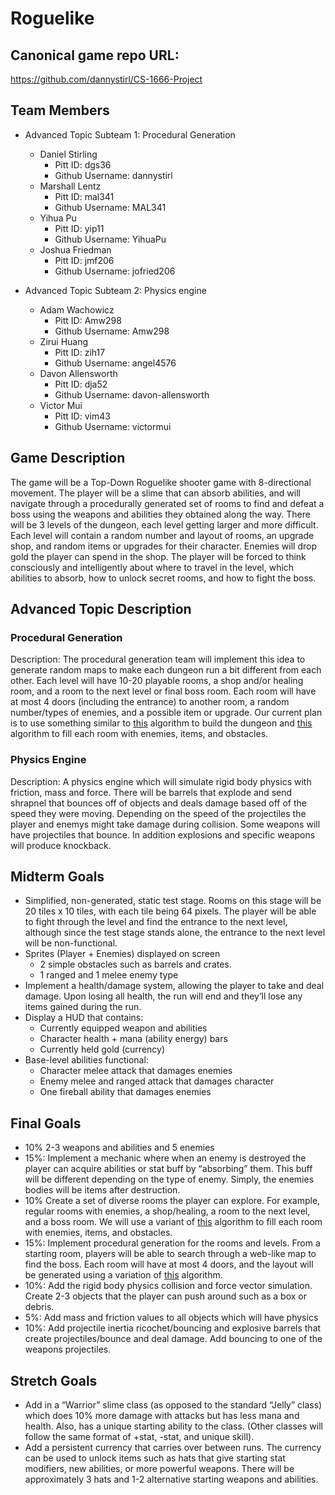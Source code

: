 # Roguelike

## Canonical game repo URL:

https://github.com/dannystirl/CS-1666-Project 

## Team Members
* Advanced Topic Subteam 1: Procedural Generation 

	* Daniel Stirling
		* Pitt ID: dgs36
		* Github Username: dannystirl
	* Marshall Lentz
		* Pitt ID: mal341
		* Github Username: MAL341
	* Yihua Pu
		* Pitt ID: yip11
		* Github Username: YihuaPu
	* Joshua Friedman
		* Pitt ID: jmf206
		* Github Username: jofried206

* Advanced Topic Subteam 2: Physics engine

	* Adam Wachowicz
		* Pitt ID: Amw298
		* Github Username: Amw298
	* Zirui Huang
		* Pitt ID: zih17
		* Github Username: angel4576
	* Davon Allensworth
		* Pitt ID: dja52
		* Github Username: davon-allensworth
	* Victor Mui
		* Pitt ID: vim43
		* Github Username: victormui

## Game Description

The game will be a Top-Down Roguelike shooter game with 8-directional movement. The player will be a slime that can absorb abilities, and will navigate through a procedurally generated set of rooms to find and defeat a boss using the weapons and abilities they obtained along the way. There will be 3 levels of the dungeon, each level getting larger and more difficult. Each level will contain a random number and layout of rooms, an upgrade shop, and random items or upgrades for their character. Enemies will drop gold the player can spend in the shop. The player will be forced to think consciously and intelligently about where to travel in the level, which abilities to absorb, how to unlock secret rooms, and how to fight the boss. 



## Advanced Topic Description

### Procedural Generation

Description: The procedural generation team will implement this idea to generate random maps to make each dungeon run a bit different from each other. Each level will have 10-20 playable rooms, a shop and/or healing room, and a room to the next level or final boss room. Each room will have at most 4 doors (including the entrance) to another room, a random number/types of enemies, and a possible item or upgrade. Our current plan is to use something similar to  [this](http://www.roguebasin.com/index.php?title=Dungeon-Building_Algorithm#The_algorithm) algorithm to build the dungeon and [this](http://www.roguebasin.com/index.php/Template_Dungeon_themeing/generation) algorithm to fill each room with enemies, items, and obstacles. 
    
### Physics Engine

Description: A physics engine which will simulate rigid body physics with friction, mass and force. There will be barrels that explode and send shrapnel that bounces off of objects and deals damage based off of the speed they were moving. Depending on the speed of the projectiles the player and enemys might take damage during collision. Some weapons will have projectiles that bounce. In addition explosions and specific weapons will produce knockback. 

## Midterm Goals

* Simplified, non-generated, static test stage. Rooms on this stage will be 20 tiles x 10 tiles, with each tile being 64 pixels. The player will be able to fight through the level and find the entrance to the next level, although since the test stage stands alone, the entrance to the next level will be non-functional.
* Sprites (Player + Enemies) displayed on screen
    * 2 simple obstacles such as barrels and crates. 
    * 1 ranged and 1 melee enemy type
* Implement a health/damage system, allowing the player to take and deal damage. Upon losing all health, the run will end and they’ll lose any items gained during the run. 
* Display a HUD that contains:
    * Currently equipped weapon and abilities
    * Character health + mana (ability energy) bars
    * Currently held gold (currency)
* Base-level abilities functional:
    * Character melee attack that damages enemies
    * Enemy melee and ranged attack that damages character
    * One fireball ability that damages enemies
 


## Final Goals

* 10% 2-3 weapons and abilities and 5 enemies
* 15%: Implement a mechanic where when an enemy is destroyed the player can acquire abilities or stat buff by “absorbing” them. This buff will be different depending on the type of enemy. Simply, the enemies bodies will be items after destruction.
* 10% Create a set of diverse rooms the player can explore. For example, regular rooms with enemies, a shop/healing, a room to the next level, and a boss room. We will use a variant of [this](http://www.roguebasin.com/index.php/Template_Dungeon_themeing/generation) algorithm to fill each room with enemies, items, and obstacles.
* 15%: Implement procedural generation for the rooms and levels. From a starting room, players will be able to search through a web-like map to find the boss. Each room will have at most 4 doors, and the layout will be generated using a variation of [this](http://www.roguebasin.com/index.php?title=Dungeon-Building_Algorithm#The_algorithm) algorithm. 
* 10%: Add the rigid body physics collision and force vector simulation. Create 2-3 objects that the player can push around such as a box or debris. 
* 5%: Add mass and friction values to all objects which will have physics
* 10%: Add projectile inertia ricochet/bouncing and explosive barrels that create projectiles/bounce and deal damage. Add bouncing to one of the weapons projectiles. 


## Stretch Goals

* Add in a “Warrior” slime class (as opposed to the standard “Jelly” class) which does 10% more damage with attacks but has less mana and health. Also, has a unique starting ability to the class. (Other classes will follow the same format of +stat, -stat, and unique skill).
* Add a persistent currency that carries over between runs. The currency can be used to unlock items such as hats that give starting stat modifiers, new abilities, or more powerful weapons. There will be approximately 3 hats and 1-2 alternative starting weapons and abilities. 
